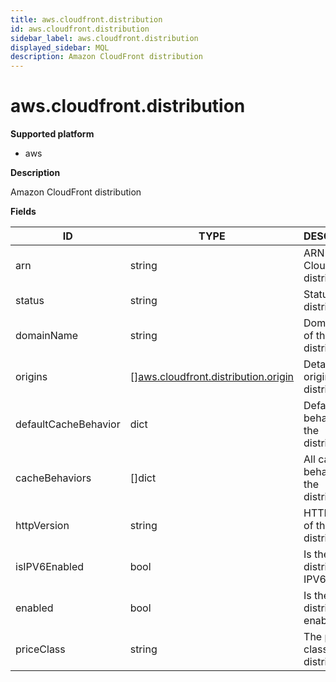 ```yaml
---
title: aws.cloudfront.distribution
id: aws.cloudfront.distribution
sidebar_label: aws.cloudfront.distribution
displayed_sidebar: MQL
description: Amazon CloudFront distribution
---
```


# aws.cloudfront.distribution

**Supported platform**

- aws

**Description**

Amazon CloudFront distribution

**Fields**

| ID                   | TYPE                                                                                  | DESCRIPTION                                 |
| -------------------- | ------------------------------------------------------------------------------------- | ------------------------------------------- |
| arn                  | string                                                                                | ARN of the CloudFront distribution          |
| status               | string                                                                                | Status of the distribution                  |
| domainName           | string                                                                                | Domain Name of the distribution             |
| origins              | &#91;&#93;[aws.cloudfront.distribution.origin](aws.cloudfront.distribution.origin.md) | Details on the origins of this distribution |
| defaultCacheBehavior | dict                                                                                  | Default cache behavior for the distribution |
| cacheBehaviors       | &#91;&#93;dict                                                                        | All cache behaviors for the distribution    |
| httpVersion          | string                                                                                | HTTP version of the distribution            |
| isIPV6Enabled        | bool                                                                                  | Is the distribution IPV6 enabled            |
| enabled              | bool                                                                                  | Is the distribution enabled                 |
| priceClass           | string                                                                                | The price class of the distribution         |
